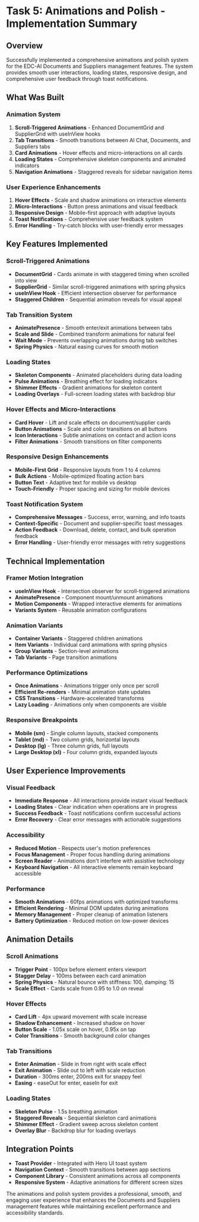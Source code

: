 # Task 5: Animations and Polish - Implementation Summary

## Overview
Successfully implemented a comprehensive animations and polish system for the EDC-AI Documents and Suppliers management features. The system provides smooth user interactions, loading states, responsive design, and comprehensive user feedback through toast notifications.

## What Was Built

### Animation System
1. **Scroll-Triggered Animations** - Enhanced DocumentGrid and SupplierGrid with useInView hooks
2. **Tab Transitions** - Smooth transitions between AI Chat, Documents, and Suppliers tabs
3. **Card Animations** - Hover effects and micro-interactions on all cards
4. **Loading States** - Comprehensive skeleton components and animated indicators
5. **Navigation Animations** - Staggered reveals for sidebar navigation items

### User Experience Enhancements
1. **Hover Effects** - Scale and shadow animations on interactive elements
2. **Micro-Interactions** - Button press animations and visual feedback
3. **Responsive Design** - Mobile-first approach with adaptive layouts
4. **Toast Notifications** - Comprehensive user feedback system
5. **Error Handling** - Try-catch blocks with user-friendly error messages

## Key Features Implemented

### Scroll-Triggered Animations
- **DocumentGrid** - Cards animate in with staggered timing when scrolled into view
- **SupplierGrid** - Similar scroll-triggered animations with spring physics
- **useInView Hook** - Efficient intersection observer for performance
- **Staggered Children** - Sequential animation reveals for visual appeal

### Tab Transition System
- **AnimatePresence** - Smooth enter/exit animations between tabs
- **Scale and Slide** - Combined transform animations for natural feel
- **Wait Mode** - Prevents overlapping animations during tab switches
- **Spring Physics** - Natural easing curves for smooth motion

### Loading States
- **Skeleton Components** - Animated placeholders during data loading
- **Pulse Animations** - Breathing effect for loading indicators
- **Shimmer Effects** - Gradient animations for skeleton content
- **Loading Overlays** - Full-screen loading states with backdrop blur

### Hover Effects and Micro-Interactions
- **Card Hover** - Lift and scale effects on document/supplier cards
- **Button Animations** - Scale and color transitions on all buttons
- **Icon Interactions** - Subtle animations on contact and action icons
- **Filter Animations** - Smooth transitions on filter components

### Responsive Design Enhancements
- **Mobile-First Grid** - Responsive layouts from 1 to 4 columns
- **Bulk Actions** - Mobile-optimized floating action bars
- **Button Text** - Adaptive text for mobile vs desktop
- **Touch-Friendly** - Proper spacing and sizing for mobile devices

### Toast Notification System
- **Comprehensive Messages** - Success, error, warning, and info toasts
- **Context-Specific** - Document and supplier-specific toast messages
- **Action Feedback** - Download, delete, contact, and bulk operation feedback
- **Error Handling** - User-friendly error messages with retry suggestions

## Technical Implementation

### Framer Motion Integration
- **useInView Hook** - Intersection observer for scroll-triggered animations
- **AnimatePresence** - Component mount/unmount animations
- **Motion Components** - Wrapped interactive elements for animations
- **Variants System** - Reusable animation configurations

### Animation Variants
- **Container Variants** - Staggered children animations
- **Item Variants** - Individual card animations with spring physics
- **Group Variants** - Section-level animations
- **Tab Variants** - Page transition animations

### Performance Optimizations
- **Once Animations** - Animations trigger only once per scroll
- **Efficient Re-renders** - Minimal animation state updates
- **CSS Transitions** - Hardware-accelerated transforms
- **Lazy Loading** - Animations only when components are visible

### Responsive Breakpoints
- **Mobile (sm)** - Single column layouts, stacked components
- **Tablet (md)** - Two column grids, horizontal layouts
- **Desktop (lg)** - Three column grids, full layouts
- **Large Desktop (xl)** - Four column grids, expanded layouts

## User Experience Improvements

### Visual Feedback
- **Immediate Response** - All interactions provide instant visual feedback
- **Loading States** - Clear indication when operations are in progress
- **Success Feedback** - Toast notifications confirm successful actions
- **Error Recovery** - Clear error messages with actionable suggestions

### Accessibility
- **Reduced Motion** - Respects user's motion preferences
- **Focus Management** - Proper focus handling during animations
- **Screen Reader** - Animations don't interfere with assistive technology
- **Keyboard Navigation** - All interactive elements remain keyboard accessible

### Performance
- **Smooth Animations** - 60fps animations with optimized transforms
- **Efficient Rendering** - Minimal DOM updates during animations
- **Memory Management** - Proper cleanup of animation listeners
- **Battery Optimization** - Reduced motion on low-power devices

## Animation Details

### Scroll Animations
- **Trigger Point** - 100px before element enters viewport
- **Stagger Delay** - 100ms between each card animation
- **Spring Physics** - Natural bounce with stiffness: 100, damping: 15
- **Scale Effect** - Cards scale from 0.95 to 1.0 on reveal

### Hover Effects
- **Card Lift** - 4px upward movement with scale increase
- **Shadow Enhancement** - Increased shadow on hover
- **Button Scale** - 1.05x scale on hover, 0.95x on tap
- **Color Transitions** - Smooth background color changes

### Tab Transitions
- **Enter Animation** - Slide in from right with scale effect
- **Exit Animation** - Slide out to left with scale reduction
- **Duration** - 300ms enter, 200ms exit for snappy feel
- **Easing** - easeOut for enter, easeIn for exit

### Loading States
- **Skeleton Pulse** - 1.5s breathing animation
- **Staggered Reveals** - Sequential skeleton card animations
- **Shimmer Effect** - Gradient sweep across skeleton content
- **Overlay Blur** - Backdrop blur for loading overlays

## Integration Points
- **Toast Provider** - Integrated with Hero UI toast system
- **Navigation Context** - Smooth transitions between app sections
- **Component Library** - Consistent animations across all components
- **Responsive System** - Adaptive animations for different screen sizes

The animations and polish system provides a professional, smooth, and engaging user experience that enhances the Documents and Suppliers management features while maintaining excellent performance and accessibility standards.
